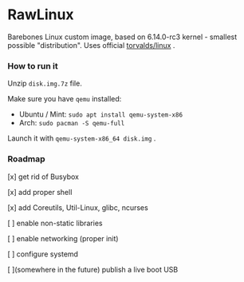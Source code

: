 # RawLinux

Barebones Linux custom image, based on 6.14.0-rc3 kernel - smallest possible "distribution". Uses official [torvalds/linux](https://github.com/torvalds/linux) .

### How to run it

Unzip `disk.img.7z` file.

Make sure you have `qemu` installed: 
* Ubuntu / Mint: `sudo apt install qemu-system-x86`
* Arch: `sudo pacman -S qemu-full`

Launch it with `qemu-system-x86_64 disk.img` .

### Roadmap

[x] get rid of Busybox

[x] add proper shell

[x] add Coreutils, Util-Linux, glibc, ncurses

[ ] enable non-static libraries

[ ] enable networking (proper init)

[ ] configure systemd

[ ](somewhere in the future) publish a live boot USB
